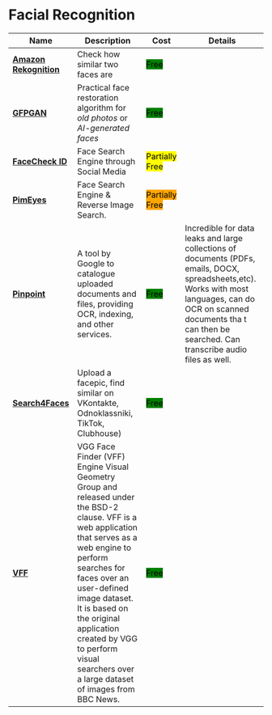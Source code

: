 # Facial Recognition

| Name | Description | Cost | Details |
| --- | --- | --- | --- |
| [**Amazon Rekognition**](https://aws.amazon.com/rekognition/) | Check how similar two faces are | <mark style="background-color:green;">Free</mark> |  |
| [**GFPGAN**](https://replicate.com/tencentarc/gfpgan) | Practical face restoration algorithm for *old photos* or *AI-generated faces* | <mark style="background-color:green;">Free</mark> |  |
| [**FaceCheck ID**](https://facecheck.id/) | Face Search Engine through Social Media | <mark style="background-color:yellow;">Partially Free</mark> |  |
| [**PimEyes**](https://pimeyes.com/en) | Face Search Engine & Reverse Image Search. | <mark style="background-color:orange;">Partially Free</mark> |  |
| [**Pinpoint**](https://journaliststudio.google.com/pinpoint/about) | A tool by Google to catalogue uploaded documents and files, providing OCR, indexing, and other services. | <mark style="background-color:green;">Free</mark> | Incredible for data leaks and large collections of documents (PDFs, emails, DOCX, spreadsheets,etc). Works with most languages, can do OCR on scanned documents tha t can then be searched. Can transcribe audio files as well. |
| [**Search4Faces**](https://search4faces.com) | Upload a facepic, find similar on VKontakte, Odnoklassniki, TikTok, Clubhouse) | <mark style="background-color:green;">Free</mark> |  |
| [**VFF**](https://www.robots.ox.ac.uk/~vgg/software/vff/) | VGG Face Finder (VFF) Engine  Visual Geometry Group and released under the BSD-2 clause. VFF is a web application that serves as a web engine to perform searches for faces over an user-defined image dataset. It is based on the original application created by VGG to perform visual searchers over a large dataset of images from BBC News. | <mark style="background-color:green;">Free</mark> |  |

